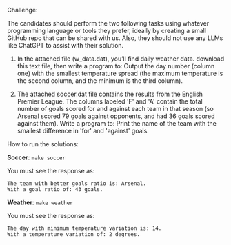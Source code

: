 Challenge:

The candidates should perform the two following tasks using whatever programming language or tools they prefer, ideally by creating a small GitHub repo that can be shared with us.
Also, they should not use any LLMs like ChatGPT to assist with their solution.

1. In the attached file (w_data.dat), you’ll find daily weather data. download this text file, then write a program to:
   Output the day number (column one) with the smallest temperature spread (the maximum temperature is the second column, and the minimum is the third column).

2. The attached soccer.dat file contains the results from the English Premier League. The columns labeled 'F' and 'A' contain the total number of goals scored for and against each team in that season (so Arsenal scored 79 goals against opponents, and had 36 goals scored against them). Write a program to:
   Print the name of the team with the smallest difference in 'for' and 'against' goals.

How to run the solutions:

**Soccer**: `make soccer`

You must see the response as:

```
The team with better goals ratio is: Arsenal.
With a goal ratio of: 43 goals.
```

**Weather**: `make weather`

You must see the response as:

```
The day with minimum temperature variation is: 14.
With a temperature variation of: 2 degrees.
```
